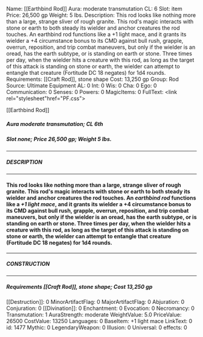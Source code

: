 Name: [[Earthbind Rod]]
Aura: moderate transmutation
CL: 6
Slot: item
Price: 26,500 gp
Weight: 5 lbs.
Description: This rod looks like nothing more than a large, strange sliver of rough granite. This rod's magic interacts with stone or earth to both steady its wielder and anchor creatures the rod touches. An earthbind rod functions like a +1 light mace, and it grants its wielder a +4 circumstance bonus to its CMD against bull rush, grapple, overrun, reposition, and trip combat maneuvers, but only if the wielder is an oread, has the earth subtype, or is standing on earth or stone. Three times per day, when the wielder hits a creature with this rod, as long as the target of this attack is standing on stone or earth, the wielder can attempt to entangle that creature (Fortitude DC 18 negates) for 1d4 rounds.
Requirements: [[Craft Rod]], stone shape
Cost: 13,250 gp
Group: Rod
Source: Ultimate Equipment
AL: 0
Int: 0
Wis: 0
Cha: 0
Ego: 0
Communication: 0
Senses: 0
Powers: 0
MagicItems: 0
FullText: <link rel="stylesheet"href="PF.css"><div class="heading"><p class="alignleft">[[Earthbind Rod]]</p><div style="clear: both;"></div></div><div><h5><b>Aura </b>moderate transmutation; <b>CL </b>6th</h5><h5><b>Slot </b>none; <b>Price </b>26,500 gp; <b>Weight </b>5 lbs.</h5></div><hr/><div><h5><b>DESCRIPTION</b></h5></div><hr/><div><h4><p>This rod looks like nothing more than a large, strange sliver of rough granite. This rod's magic interacts with stone or earth to both steady its wielder and anchor creatures the rod touches. An <i>earthbind rod</i> functions like a <i>+1 light mace</i>, and it grants its wielder a +4 circumstance bonus to its CMD against bull rush, grapple, overrun, reposition, and trip combat maneuvers, but only if the wielder is an oread, has the earth subtype, or is standing on earth or stone. Three times per day, when the wielder hits a creature with this rod, as long as the target of this attack is standing on stone or earth, the wielder can attempt to entangle that creature (Fortitude DC 18 negates) for 1d4 rounds.</p></h4></div><hr/><div><h5><b>CONSTRUCTION</b></h5></div><hr/><div><h5><b>Requirements </b>[[Craft Rod]], <i>stone shape</i>; <b>Cost </b>13,250 gp</h5></div>
[[Destruction]]: 0
MinorArtifactFlag: 0
MajorArtifactFlag: 0
Abjuration: 0
Conjuration: 0
[[Divination]]: 0
Enchantment: 0
Evocation: 0
Necromancy: 0
Transmutation: 1
AuraStrength: moderate
WeightValue: 5.0
PriceValue: 26500
CostValue: 13250
Languages: 0
BaseItem: +1 light mace
LinkText: 0
id: 1477
Mythic: 0
LegendaryWeapon: 0
Illusion: 0
Universal: 0
effects: 0
